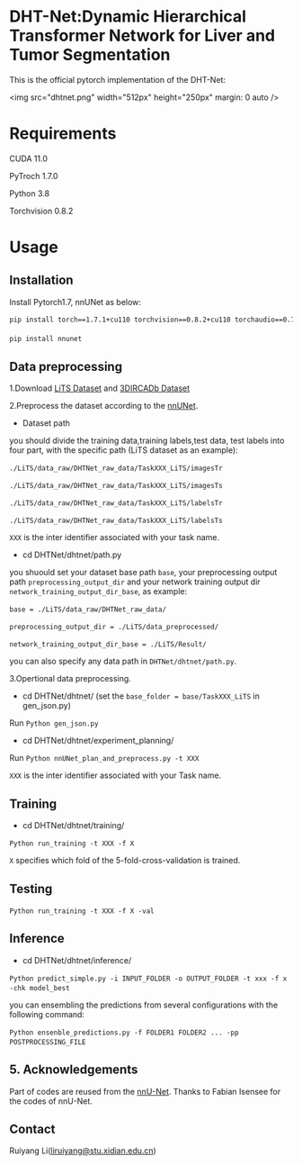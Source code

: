 # DHT-Net:Dynamic Hierarchical Transformer Network for Liver and Tumor Segmentation
This is the official pytorch implementation of the DHT-Net:

<img src="dhtnet.png" width="512px" height="250px" margin: 0 auto />

# Requirements
CUDA 11.0

PyTroch 1.7.0

Python 3.8

Torchvision 0.8.2

# Usage
## Installation
Install Pytorch1.7, nnUNet as below:
```bash
pip install torch==1.7.1+cu110 torchvision==0.8.2+cu110 torchaudio==0.7.2 -f https://download.pytorch.org/whl/torch_stable.html

pip install nnunet
```
## Data preprocessing
1.Download [LiTS Dataset](https://competitions.codalab.org/competitions/17094) and [3DIRCADb Dataset](https://www.ircad.fr/research/3dircadb/) 

2.Preprocess the dataset according to the [nnUNet](https://github.com/MIC-DKFZ/nnUNet).

* Dataset path

you should divide the training data,training labels,test data, test labels into four part, with the specific path (LiTS dataset as an example):

`./LiTS/data_raw/DHTNet_raw_data/TaskXXX_LiTS/imagesTr`


`./LiTS/data_raw/DHTNet_raw_data/TaskXXX_LiTS/imagesTs`


`./LiTS/data_raw/DHTNet_raw_data/TaskXXX_LiTS/labelsTr`


`./LiTS/data_raw/DHTNet_raw_data/TaskXXX_LiTS/labelsTs`


 `XXX` is the inter identifier associated with your task name.

* cd DHTNet/dhtnet/path.py

you shuould set your dataset base path `base`, your preprocessing output path `preprocessing_output_dir` and your network training output dir `network_training_output_dir_base`, as example:

`base = ./LiTS/data_raw/DHTNet_raw_data/`

`preprocessing_output_dir = ./LiTS/data_preprocessed/`

`network_training_output_dir_base = ./LiTS/Result/`

you can also specify any data path in `DHTNet/dhtnet/path.py`.

3.Opertional data preprocessing.

* cd DHTNet/dhtnet/ (set the `base_folder = base/TaskXXX_LiTS` in gen_json.py)

Run `Python gen_json.py`


* cd DHTNet/dhtnet/experiment_planning/

Run `Python nnUNet_plan_and_preprocess.py -t XXX`

 `XXX` is the inter identifier associated with your Task name.
 
## Training
* cd DHTNet/dhtnet/training/
 
`Python run_training -t XXX -f X`
 
`X` specifies which fold of the 5-fold-cross-validation is trained.
 
## Testing
  
`Python run_training -t XXX -f X -val`
  
## Inference
  
* cd DHTNet/dhtnet/inference/

`Python predict_simple.py -i INPUT_FOLDER -o OUTPUT_FOLDER -t xxx -f x -chk model_best`

you can ensembling the predictions from several configurations with the following command:

`Python ensenble_predictions.py -f FOLDER1 FOLDER2 ... -pp POSTPROCESSING_FILE`
   
## 5. Acknowledgements
Part of codes are reused from the [nnU-Net](https://github.com/MIC-DKFZ/nnUNet). Thanks to Fabian Isensee for the codes of nnU-Net.

## Contact

Ruiyang Li(liruiyang@stu.xidian.edu.cn)
  
 
